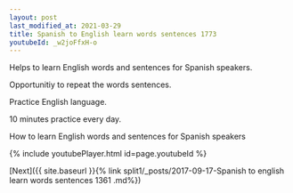 ```yaml
---
layout: post
last_modified_at: 2021-03-29
title: Spanish to English learn words sentences 1773 
youtubeId: _w2joFfxH-o
---
```

 
 
Helps to learn English words and sentences for Spanish speakers.

Opportunitiy to repeat the words sentences. 

Practice English language. 
 
10 minutes practice every day. 
 
How to learn English words and sentences for Spanish speakers 
 
{% include youtubePlayer.html id=page.youtubeId %}
 
 
[Next]({{ site.baseurl }}{% link  split1/_posts/2017-09-17-Spanish to english learn words sentences 1361 .md%})
 
